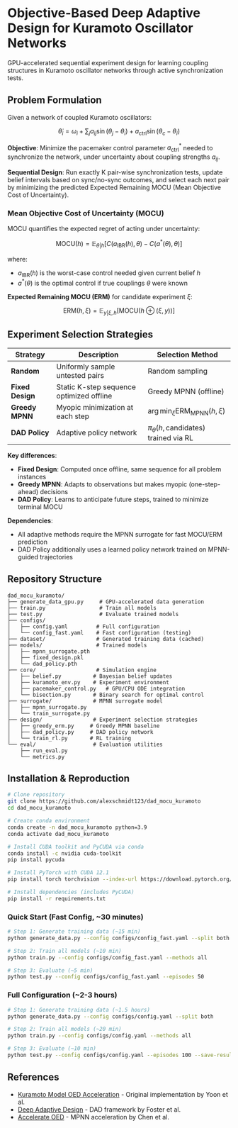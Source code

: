 # Objective-Based Deep Adaptive Design for Kuramoto Oscillator Networks

GPU-accelerated sequential experiment design for learning coupling structures in Kuramoto oscillator networks through active synchronization tests.

## Problem Formulation

Given a network of coupled Kuramoto oscillators:

$$\dot{\theta}_i = \omega_i + \sum_{j} a_{ij}\sin(\theta_j - \theta_i) + a_{\text{ctrl}}\sin(\theta_c - \theta_i)$$

**Objective**: Minimize the pacemaker control parameter $a_{\text{ctrl}}^*$ needed to synchronize the network, under uncertainty about coupling strengths $a_{ij}$.

**Sequential Design**: Run exactly K pair-wise synchronization tests, update belief intervals based on sync/no-sync outcomes, and select each next pair by minimizing the predicted Expected Remaining MOCU (Mean Objective Cost of Uncertainty).

### Mean Objective Cost of Uncertainty (MOCU)

MOCU quantifies the expected regret of acting under uncertainty:

$$\text{MOCU}(h) = \mathbb{E}_{\theta|h}\left[C(a_{\text{IBR}}(h), \theta) - C(a^*(\theta), \theta)\right]$$

where:
- $a_{\text{IBR}}(h)$ is the worst-case control needed given current belief $h$
- $a^*(\theta)$ is the optimal control if true couplings $\theta$ were known

**Expected Remaining MOCU (ERM)** for candidate experiment $\xi$:

$$\text{ERM}(h, \xi) = \mathbb{E}_{y|\xi,h}\left[\text{MOCU}(h \oplus (\xi, y))\right]$$

## Experiment Selection Strategies

| Strategy | Description | Selection Method |
|----------|-------------|------------------|
| **Random** | Uniformly sample untested pairs | Random sampling |
| **Fixed Design** | Static K-step sequence optimized offline | Greedy MPNN (offline) |
| **Greedy MPNN** | Myopic minimization at each step | $\arg\min_\xi \text{ERM}_{\text{MPNN}}(h, \xi)$ |
| **DAD Policy** | Adaptive policy network | $\pi_\theta(h, \text{candidates})$ trained via RL |

**Key differences**:
- **Fixed Design**: Computed once offline, same sequence for all problem instances
- **Greedy MPNN**: Adapts to observations but makes myopic (one-step-ahead) decisions
- **DAD Policy**: Learns to anticipate future steps, trained to minimize terminal MOCU

**Dependencies**:
- All adaptive methods require the MPNN surrogate for fast MOCU/ERM prediction
- DAD Policy additionally uses a learned policy network trained on MPNN-guided trajectories

## Repository Structure

```
dad_mocu_kuramoto/
├── generate_data_gpu.py     # GPU-accelerated data generation
├── train.py                 # Train all models
├── test.py                  # Evaluate trained models
├── configs/
│   ├── config.yaml         # Full configuration
│   └── config_fast.yaml    # Fast configuration (testing)
├── dataset/                # Generated training data (cached)
├── models/                 # Trained models
│   ├── mpnn_surrogate.pth
│   ├── fixed_design.pkl
│   └── dad_policy.pth
├── core/                   # Simulation engine
│   ├── belief.py          # Bayesian belief updates
│   ├── kuramoto_env.py    # Experiment environment
│   ├── pacemaker_control.py   # GPU/CPU ODE integration
│   └── bisection.py       # Binary search for optimal control
├── surrogate/             # MPNN surrogate model
│   ├── mpnn_surrogate.py
│   └── train_surrogate.py
├── design/                # Experiment selection strategies
│   ├── greedy_erm.py     # Greedy MPNN baseline
│   ├── dad_policy.py     # DAD policy network
│   └── train_rl.py       # RL training
└── eval/                  # Evaluation utilities
    ├── run_eval.py
    └── metrics.py
```

## Installation & Reproduction

```bash
# Clone repository
git clone https://github.com/alexschmidt123/dad_mocu_kuramoto
cd dad_mocu_kuramoto

# Create conda environment
conda create -n dad_mocu_kuramoto python=3.9
conda activate dad_mocu_kuramoto

# Install CUDA toolkit and PyCUDA via conda
conda install -c nvidia cuda-toolkit
pip install pycuda

# Install PyTorch with CUDA 12.1
pip install torch torchvision --index-url https://download.pytorch.org/whl/cu121

# Install dependencies (includes PyCUDA)
pip install -r requirements.txt
```

### Quick Start (Fast Config, ~30 minutes)

```bash
# Step 1: Generate training data (~15 min)
python generate_data.py --config configs/config_fast.yaml --split both

# Step 2: Train all models (~10 min)
python train.py --config configs/config_fast.yaml --methods all

# Step 3: Evaluate (~5 min)
python test.py --config configs/config_fast.yaml --episodes 50
```

### Full Configuration (~2-3 hours)

```bash
# Step 1: Generate training data (~1.5 hours)
python generate_data.py --config configs/config.yaml --split both

# Step 2: Train all models (~20 min)
python train.py --config configs/config.yaml --methods all

# Step 3: Evaluate (~10 min)
python test.py --config configs/config.yaml --episodes 100 --save-results results.json
```


## References

- [Kuramoto Model OED Acceleration](https://github.com/bjyoontamu/Kuramoto-Model-OED-acceleration) - Original implementation by Yoon et al.
- [Deep Adaptive Design](https://github.com/ae-foster/dad) - DAD framework by Foster et al.
- [Accelerate OED](https://github.com/Levishery/AccelerateOED) - MPNN acceleration by Chen et al.
